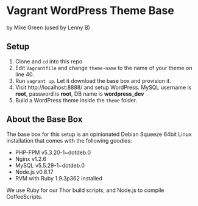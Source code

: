 # Vagrant WordPress Theme Base

by Mike Green (used by Lenny B)

## Setup

1. Clone and `cd` into this repo
2. Edit `Vagrantfile` and change `theme-name` to the name of your theme on line 40.
3. Run `vagrant up`. Let it download the base box and provision it.
4. Visit http://localhost:8888/ and setup WordPress. MySQL username is __root__, password is __root__, DB name is __wordpress_dev__
5. Build a WordPress theme inside the `theme` folder.

## About the Base Box

The base box for this setup is an opinionated Debian Squeeze 64bit Linux installation that comes with the following goodies:

* PHP-FPM v5.3.20-1~dotdeb.0
* Nginx v1.2.6
* MySQL v5.5.29-1~dotdeb.0
* Node.js v0.8.17
* RVM with Ruby 1.9.3p362 installed

We use Ruby for our Thor build scripts, and Node.js to compile CoffeeScripts.
